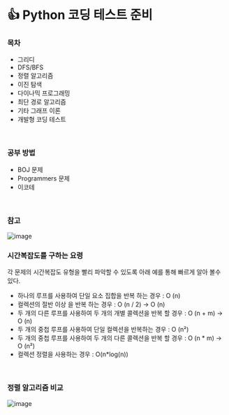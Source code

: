 # 👍 Python 코딩 테스트 준비

### 목차
* 그리디
* DFS/BFS
* 정렬 알고리즘
* 이진 탐색
* 다이나믹 프로그래밍
* 최단 경로 알고리즘
* 기타 그래프 이론
* 개발형 코딩 테스트

</br>

### 공부 방법 
* BOJ 문제 
* Programmers 문제
* 이코테

</br>

### 참고

![image](https://user-images.githubusercontent.com/50399088/130107707-4e09b0c3-7a65-405d-937b-acf3e06081e8.png)

### 시간복잡도를 구하는 요령
각 문제의 시간복잡도 유형을 빨리 파악할 수 있도록 아래 예를 통해 빠르게 알아 볼수 있다.

* 하나의 루프를 사용하여 단일 요소 집합을 반복 하는 경우 : O (n)
* 컬렉션의 절반 이상 을 반복 하는 경우 : O (n / 2) -> O (n)
* 두 개의 다른 루프를 사용하여 두 개의 개별 콜렉션을 반복 할 경우 : O (n + m) -> O (n)
* 두 개의 중첩 루프를 사용하여 단일 컬렉션을 반복하는 경우 : O (n²)
* 두 개의 중첩 루프를 사용하여 두 개의 다른 콜렉션을 반복 할 경우 : O (n * m) -> O (n²)
* 컬렉션 정렬을 사용하는 경우 : O(n*log(n))

</br>

### 정렬 알고리즘 비교
![image](https://user-images.githubusercontent.com/50399088/130108059-183e5e2d-2459-4aa5-972c-638f20647363.png)

